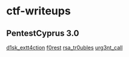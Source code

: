 # ctf-writeups


## PentestCyprus 3.0
[d1sk_extt4ction](https://github.com/Sikkis/ctf-writeups/tree/master/2017/pentestcyprus3.0/Miscellaneous/d1sk_extr4ction)
[f0rest](https://github.com/Sikkis/ctf-writeups/tree/master/2017/pentestcyprus3.0/Miscellaneous/f0rest)
[rsa_tr0ubles](https://github.com/Sikkis/ctf-writeups/tree/master/2017/pentestcyprus3.0/Crypto/rsa_tr0ubles)
[urg3nt_call](https://github.com/Sikkis/ctf-writeups/tree/master/2017/pentestcyprus3.0/Forensics/urg3nt_call)